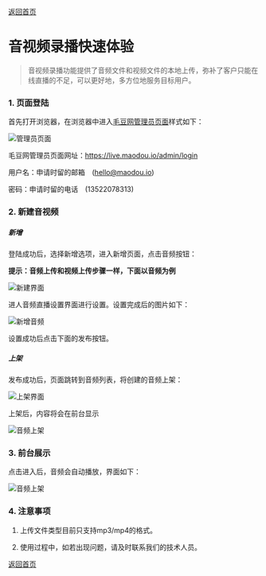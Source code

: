 [返回首页](../../README.md)

# 音视频录播快速体验

> 音视频录播功能提供了音频文件和视频文件的本地上传，弥补了客户只能在线直播的不足，可以更好地，多方位地服务目标用户。

### 1. 页面登陆

首先打开浏览器，在浏览器中进入[毛豆网管理员页面](https://live.maodou.io/admin/login)样式如下：

![管理员页面](https://of6ygwuso.qnssl.com/docs/quickstart/zhibo-login.png)

毛豆网管理员页面网址：https://live.maodou.io/admin/login

用户名：申请时留的邮箱　(hello@maodou.io)

密码：申请时留的电话　(13522078313)

### 2. 新建音视频

##### 新增

登陆成功后，选择新增选项，进入新增页面，点击音频按钮：

**提示：音频上传和视频上传步骤一样，下面以音频为例**

![新建界面](https://of6ygwuso.qnssl.com/docs/quickstart/qs_new_audio.png)

进人音频直播设置界面进行设置。设置完成后的图片如下：

![新增音频](https://of6ygwuso.qnssl.com/docs/quickstart/qs_add_audio_info.png)

设置成功后点击下面的发布按钮。

##### 上架

发布成功后，页面跳转到音频列表，将创建的音频上架：

![上架界面](https://of6ygwuso.qnssl.com/docs/quickstart/qs_audio_show.png)

上架后，内容将会在前台显示

![音频上架](https://of6ygwuso.qnssl.com/docs/quickstart/qs_audio_home.png)

### 3. 前台展示

点击进入后，音频会自动播放，界面如下：

![音频上架](https://of6ygwuso.qnssl.com/docs/quickstart/qs_audio_play.png)

### 4. 注意事项

1. 上传文件类型目前只支持mp3/mp4的格式。

2. 使用过程中，如若出现问题，请及时联系我们的技术人员。

[返回首页](../../README.md)
